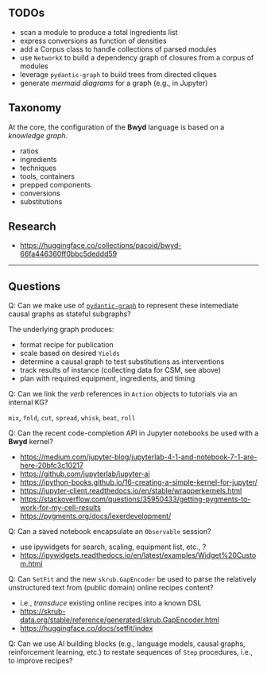 ## TODOs

  * scan a module to produce a total ingredients list
  * express conversions as function of densities
  * add a Corpus class to handle collections of parsed modules
  * use `NetworkX` to build a dependency graph of closures from a corpus of modules
  * leverage `pydantic-graph` to build trees from directed cliques
  * generate _mermaid diagrams_ for a graph (e.g., in Jupyter)
  

## Taxonomy

At the core, the configuration of the **Bwyd** language is based on a
_knowledge graph_.

  - ratios
  - ingredients
  - techniques
  - tools, containers
  - prepped components
  - conversions
  - substitutions


## Research

  * <https://huggingface.co/collections/pacoid/bwyd-66fa446360ff0bbc5deddd59>


---

## Questions

Q: Can we make use of
[`pydantic-graph`](https://ai.pydantic.dev/graph/)
to represent these intemediate causal graphs as stateful subgraphs?

The underlying graph produces:

  * format recipe for publication
  * scale based on desired `Yields`
  * determine a causal graph to test substitutions as interventions
  * track results of instance (collecting data for CSM, see above)
  * plan with required equipment, ingredients, and timing


Q: Can we link the _verb_ references in `Action` objects to tutorials
via an internal KG?

`mix`, `fold`, `cut`, `spread`, `whisk`, `beat`, `roll`


Q: Can the recent code-completion API in Jupyter notebooks be used
with a **Bwyd** kernel?

  - <https://medium.com/jupyter-blog/jupyterlab-4-1-and-notebook-7-1-are-here-20bfc3c10217>
  - <https://github.com/jupyterlab/jupyter-ai>
  - <https://ipython-books.github.io/16-creating-a-simple-kernel-for-jupyter/>
  - <https://jupyter-client.readthedocs.io/en/stable/wrapperkernels.html>
  - <https://stackoverflow.com/questions/35950433/getting-pygments-to-work-for-my-cell-results>
  - <https://pygments.org/docs/lexerdevelopment/>

Q: Can a saved notebook encapsulate an `Observable` session?

  - use ipywidgets for search, scaling, equipment list, etc., ?
  - https://ipywidgets.readthedocs.io/en/latest/examples/Widget%20Custom.html

Q: Can `SetFit` and the new `skrub.GapEncoder` be used to parse the
relatively unstructured text from (public domain) online recipes
content?

  - i.e., _transduce_ existing online recipes into a known DSL
  - <https://skrub-data.org/stable/reference/generated/skrub.GapEncoder.html>
  - <https://huggingface.co/docs/setfit/index>

Q: Can we use AI building blocks (e.g., language models, causal
graphs, reinforcement learning, etc.) to restate sequences of `Step`
procedures, i.e., to improve recipes?
